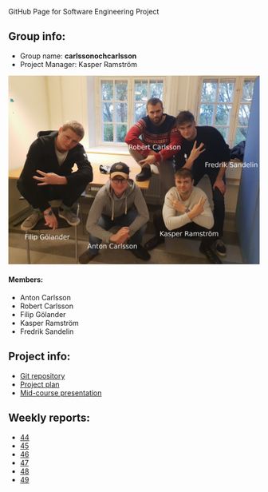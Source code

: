 GitHub Page for Software Engineering Project

## Group info:
* Group name: **carlssonochcarlsson**
* Project Manager: Kasper Ramström

![Alt text](carlssoncarlsson.jpg)

#### Members:
* Anton Carlsson
* Robert Carlsson
* Filip Gölander
* Kasper Ramström
* Fredrik Sandelin

## Project info:

* [Git repository](https://github.com/antoncarlsson/cloudnews)
* [Project plan](https://docs.google.com/document/d/1Hg0ZxK5_y_Vkw8W16Bfwu3eayNPo9ShCfFvujZslWZU/edit?usp=sharing)
* [Mid-course presentation](https://drive.google.com/open?id=1x0x7pN1MMlGhX7jBfmDkBIRcHbxByPJUzUdV8VkXsEo)

## Weekly reports:
* [44](https://drive.google.com/open?id=1skGAC9gxAYvZEPVlsxdhnuxb_1FhQdMr03YFA9smVxs)
* [45](https://drive.google.com/open?id=1s2oyIfsjnRLJF8WMWJHDFEgXK8QokkV0f80aqxYrcw8)
* [46](https://drive.google.com/open?id=1YMO2ehaKMlb75XK4J_7zMZNb2Qwj-UzcBXphiLZ_zEU)
* [47](https://drive.google.com/open?id=1aoqsTUz0Tfj56gm-XbZ_1G_ABYqdnxzQspANjm9rv2Y)
* [48](https://drive.google.com/open?id=1otgCxRPa5tIAYPYvsor_zmqVGX-15kOjkXkz42lyCHU)
* [49](https://drive.google.com/open?id=153LqGXDT1ROKuKP9n9scInU-CalH1k2gfcXORbF4P8s)
